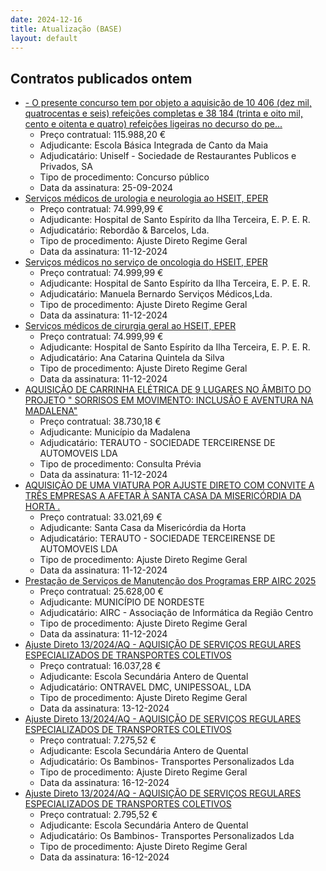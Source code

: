 ```yaml
---
date: 2024-12-16
title: Atualização (BASE)
layout: default
---
```

## Contratos publicados ontem

* [- O presente concurso tem por objeto a aquisição de 10 406 (dez mil, quatrocentas e seis) refeições completas e 38 184 (trinta e oito mil, cento e oitenta e quatro) refeições ligeiras no decurso do pe...](https://www.base.gov.pt/Base4/pt/detalhe/?type=contratos&id=11089859)
  * Preço contratual: 115.988,20 €
  * Adjudicante: Escola Básica Integrada de Canto da Maia
  * Adjudicatário: Uniself - Sociedade de Restaurantes Publicos e Privados, SA
  * Tipo de procedimento: Concurso público
  * Data da assinatura: 25-09-2024
* [Serviços médicos de urologia e neurologia ao HSEIT, EPER](https://www.base.gov.pt/Base4/pt/detalhe/?type=contratos&id=11089661)
  * Preço contratual: 74.999,99 €
  * Adjudicante: Hospital de Santo Espírito da Ilha Terceira, E. P. E. R.
  * Adjudicatário: Rebordão & Barcelos, Lda.
  * Tipo de procedimento: Ajuste Direto Regime Geral
  * Data da assinatura: 11-12-2024
* [Serviços médicos no serviço de oncologia do HSEIT, EPER](https://www.base.gov.pt/Base4/pt/detalhe/?type=contratos&id=11088230)
  * Preço contratual: 74.999,99 €
  * Adjudicante: Hospital de Santo Espírito da Ilha Terceira, E. P. E. R.
  * Adjudicatário: Manuela Bernardo Serviços Médicos,Lda.
  * Tipo de procedimento: Ajuste Direto Regime Geral
  * Data da assinatura: 11-12-2024
* [Serviços médicos de cirurgia geral ao HSEIT, EPER](https://www.base.gov.pt/Base4/pt/detalhe/?type=contratos&id=11089995)
  * Preço contratual: 74.999,99 €
  * Adjudicante: Hospital de Santo Espírito da Ilha Terceira, E. P. E. R.
  * Adjudicatário: Ana Catarina Quintela da Silva
  * Tipo de procedimento: Ajuste Direto Regime Geral
  * Data da assinatura: 11-12-2024
* [AQUISIÇÃO DE CARRINHA ELÉTRICA DE 9 LUGARES NO ÂMBITO DO PROJETO  " SORRISOS EM MOVIMENTO: INCLUSÃO E AVENTURA NA MADALENA"](https://www.base.gov.pt/Base4/pt/detalhe/?type=contratos&id=11088584)
  * Preço contratual: 38.730,18 €
  * Adjudicante: Município da Madalena
  * Adjudicatário: TERAUTO - SOCIEDADE TERCEIRENSE DE AUTOMOVEIS LDA
  * Tipo de procedimento: Consulta Prévia
  * Data da assinatura: 11-12-2024
* [AQUISIÇÃO DE UMA VIATURA POR AJUSTE DIRETO COM CONVITE A TRÊS EMPRESAS A AFETAR À SANTA CASA DA MISERICÓRDIA DA HORTA .](https://www.base.gov.pt/Base4/pt/detalhe/?type=contratos&id=11088838)
  * Preço contratual: 33.021,69 €
  * Adjudicante: Santa Casa da Misericórdia da Horta
  * Adjudicatário: TERAUTO - SOCIEDADE TERCEIRENSE DE AUTOMOVEIS LDA
  * Tipo de procedimento: Ajuste Direto Regime Geral
  * Data da assinatura: 11-12-2024
* [Prestação de Serviços de Manutenção dos Programas ERP AIRC 2025](https://www.base.gov.pt/Base4/pt/detalhe/?type=contratos&id=11087571)
  * Preço contratual: 25.628,00 €
  * Adjudicante: MUNICÍPIO DE NORDESTE
  * Adjudicatário: AIRC - Associação de Informática da Região Centro
  * Tipo de procedimento: Ajuste Direto Regime Geral
  * Data da assinatura: 11-12-2024
* [Ajuste Direto 13/2024/AQ - AQUISIÇÃO DE SERVIÇOS REGULARES ESPECIALIZADOS DE TRANSPORTES COLETIVOS](https://www.base.gov.pt/Base4/pt/detalhe/?type=contratos&id=11088244)
  * Preço contratual: 16.037,28 €
  * Adjudicante: Escola Secundária Antero de Quental
  * Adjudicatário: ONTRAVEL DMC, UNIPESSOAL, LDA
  * Tipo de procedimento: Ajuste Direto Regime Geral
  * Data da assinatura: 13-12-2024
* [Ajuste Direto 13/2024/AQ - AQUISIÇÃO DE SERVIÇOS REGULARES ESPECIALIZADOS DE TRANSPORTES COLETIVOS](https://www.base.gov.pt/Base4/pt/detalhe/?type=contratos&id=11089364)
  * Preço contratual: 7.275,52 €
  * Adjudicante: Escola Secundária Antero de Quental
  * Adjudicatário: Os Bambinos- Transportes Personalizados Lda
  * Tipo de procedimento: Ajuste Direto Regime Geral
  * Data da assinatura: 16-12-2024
* [Ajuste Direto 13/2024/AQ - AQUISIÇÃO DE SERVIÇOS REGULARES ESPECIALIZADOS DE TRANSPORTES COLETIVOS](https://www.base.gov.pt/Base4/pt/detalhe/?type=contratos&id=11089417)
  * Preço contratual: 2.795,52 €
  * Adjudicante: Escola Secundária Antero de Quental
  * Adjudicatário: Os Bambinos- Transportes Personalizados Lda
  * Tipo de procedimento: Ajuste Direto Regime Geral
  * Data da assinatura: 16-12-2024

